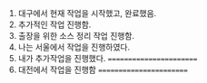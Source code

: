 1. 대구에서 현재 작업을 시작했고, 완료했음.
2. 추가적인 작업 진행함.
3. 출장을 위한 소스 정리 작업 진행함.
4. 나는 서울에서 작업을 진행하였다.
5. 내가 추가작업을 진행했다.
   `======================`
6. 대전에서 작업을 진행함
   `======================`
